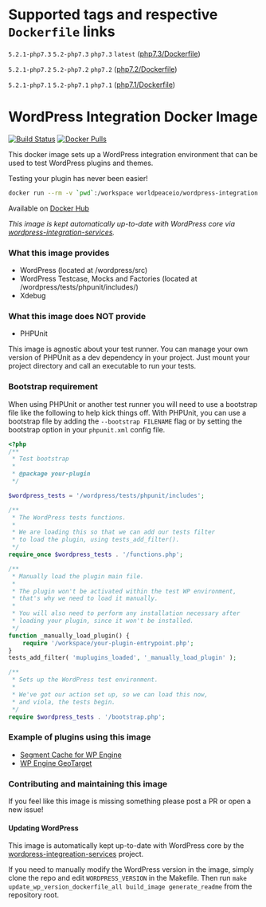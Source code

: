 # Supported tags and respective `Dockerfile` links
`5.2.1-php7.3` `5.2-php7.3` `php7.3` `latest` ([php7.3/Dockerfile](https://github.com/nateinaction/wordpress-integration/blob/master/php7.3/Dockerfile))

`5.2.1-php7.2` `5.2-php7.2` `php7.2` ([php7.2/Dockerfile](https://github.com/nateinaction/wordpress-integration/blob/master/php7.2/Dockerfile))

`5.2.1-php7.1` `5.2-php7.1` `php7.1` ([php7.1/Dockerfile](https://github.com/nateinaction/wordpress-integration/blob/master/php7.1/Dockerfile))


# WordPress Integration Docker Image
[![Build Status](https://travis-ci.org/worldpeaceio/wordpress-integration.svg?branch=master)](https://travis-ci.org/worldpeaceio/wordpress-integration) [![Docker Pulls](https://img.shields.io/docker/pulls/worldpeaceio/wordpress-integration.svg)](https://hub.docker.com/r/worldpeaceio/wordpress-integration)

This docker image sets up a WordPress integration environment that can be used to test WordPress plugins and themes.

Testing your plugin has never been easier!

```bash
docker run --rm -v `pwd`:/workspace worldpeaceio/wordpress-integration ./vendor/bin/phpunit ./test-dir
```

Available on [Docker Hub](https://hub.docker.com/r/worldpeaceio/wordpress-integration/)

*This image is kept automatically up-to-date with WordPress core via [wordpress-integration-services](https://github.com/worldpeaceio/wordpress-integration-services).*

### What this image provides

- WordPress (located at /wordpress/src)
- WordPress Testcase, Mocks and Factories (located at /wordpress/tests/phpunit/includes/)
- Xdebug

### What this image does NOT provide

- PHPUnit

This image is agnostic about your test runner. You can manage your own version of PHPUnit as a dev dependency in your project. Just mount your project directory and call an executable to run your tests.

### Bootstrap requirement

When using PHPUnit or another test runner you will need to use a bootstrap file like the following to help kick things off. With PHPUnit, you can use a bootstrap file by adding the `--bootstrap FILENAME` flag or by setting the bootstrap option in your `phpunit.xml` config file.

```php
<?php
/**
 * Test bootstrap
 *
 * @package your-plugin
 */

$wordpress_tests = '/wordpress/tests/phpunit/includes';

/**
 * The WordPress tests functions.
 *
 * We are loading this so that we can add our tests filter
 * to load the plugin, using tests_add_filter().
 */
require_once $wordpress_tests . '/functions.php';

/**
 * Manually load the plugin main file.
 *
 * The plugin won't be activated within the test WP environment,
 * that's why we need to load it manually.
 *
 * You will also need to perform any installation necessary after
 * loading your plugin, since it won't be installed.
 */
function _manually_load_plugin() {
	require '/workspace/your-plugin-entrypoint.php';
}
tests_add_filter( 'muplugins_loaded', '_manually_load_plugin' );

/**
 * Sets up the WordPress test environment.
 *
 * We've got our action set up, so we can load this now,
 * and viola, the tests begin.
 */
require $wordpress_tests . '/bootstrap.php';
```

### Example of plugins using this image

- [Segment Cache for WP Engine](https://github.com/nateinaction/segment-cache-for-wp-engine)
- [WP Engine GeoTarget](https://github.com/wpengine/geoip)

### Contributing and maintaining this image

If you feel like this image is missing something please post a PR or open a new issue!

#### Updating WordPress

This image is automatically kept up-to-date with WordPress core by the [wordpress-integreation-services](https://github.com/worldpeaceio/wordpress-integration-services) project.

If you need to manually modify the WordPress version in the image, simply clone the repo and edit `WORDPRESS_VERSION` in the Makefile. Then run `make update_wp_version_dockerfile_all build_image generate_readme` from the repository root.
